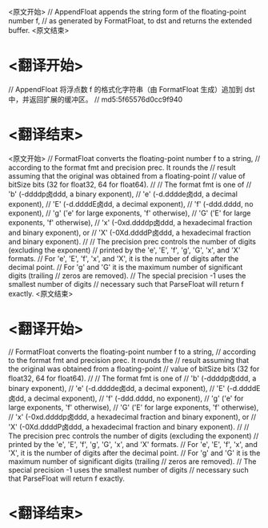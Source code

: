 
<原文开始>
// AppendFloat appends the string form of the floating-point number f,
// as generated by FormatFloat, to dst and returns the extended buffer.
<原文结束>

# <翻译开始>
// AppendFloat 将浮点数 f 的格式化字符串（由 FormatFloat 生成）追加到 dst 中，并返回扩展的缓冲区。
// md5:5f65576d0cc9f940
# <翻译结束>


<原文开始>
// FormatFloat converts the floating-point number f to a string,
// according to the format fmt and precision prec. It rounds the
// result assuming that the original was obtained from a floating-point
// value of bitSize bits (32 for float32, 64 for float64).
//
// The format fmt is one of
// 'b' (-ddddp卤ddd, a binary exponent),
// 'e' (-d.dddde卤dd, a decimal exponent),
// 'E' (-d.ddddE卤dd, a decimal exponent),
// 'f' (-ddd.dddd, no exponent),
// 'g' ('e' for large exponents, 'f' otherwise),
// 'G' ('E' for large exponents, 'f' otherwise),
// 'x' (-0xd.ddddp卤ddd, a hexadecimal fraction and binary exponent), or
// 'X' (-0Xd.ddddP卤ddd, a hexadecimal fraction and binary exponent).
//
// The precision prec controls the number of digits (excluding the exponent)
// printed by the 'e', 'E', 'f', 'g', 'G', 'x', and 'X' formats.
// For 'e', 'E', 'f', 'x', and 'X', it is the number of digits after the decimal point.
// For 'g' and 'G' it is the maximum number of significant digits (trailing
// zeros are removed).
// The special precision -1 uses the smallest number of digits
// necessary such that ParseFloat will return f exactly.
<原文结束>

# <翻译开始>
// FormatFloat converts the floating-point number f to a string,
// according to the format fmt and precision prec. It rounds the
// result assuming that the original was obtained from a floating-point
// value of bitSize bits (32 for float32, 64 for float64).
//
// The format fmt is one of
// 'b' (-ddddp卤ddd, a binary exponent),
// 'e' (-d.dddde卤dd, a decimal exponent),
// 'E' (-d.ddddE卤dd, a decimal exponent),
// 'f' (-ddd.dddd, no exponent),
// 'g' ('e' for large exponents, 'f' otherwise),
// 'G' ('E' for large exponents, 'f' otherwise),
// 'x' (-0xd.ddddp卤ddd, a hexadecimal fraction and binary exponent), or
// 'X' (-0Xd.ddddP卤ddd, a hexadecimal fraction and binary exponent).
//
// The precision prec controls the number of digits (excluding the exponent)
// printed by the 'e', 'E', 'f', 'g', 'G', 'x', and 'X' formats.
// For 'e', 'E', 'f', 'x', and 'X', it is the number of digits after the decimal point.
// For 'g' and 'G' it is the maximum number of significant digits (trailing
// zeros are removed).
// The special precision -1 uses the smallest number of digits
// necessary such that ParseFloat will return f exactly.
# <翻译结束>

